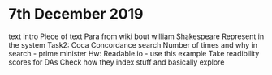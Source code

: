 <h1>7th December 2019</h1>

text intro
Piece of text
Para from wiki bout william Shakespeare
Represent in the system
Task2: 
Coca
Concordance search
Number of times and why in search - prime minister
Hw: 
Readable.io - use this example
Take readibility scores for DAs
Check how they index stuff and basically explore